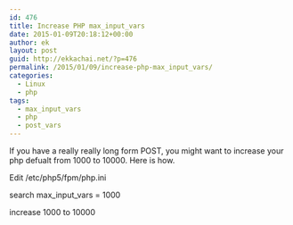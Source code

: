 ```yaml
---
id: 476
title: Increase PHP max_input_vars
date: 2015-01-09T20:18:12+00:00
author: ek
layout: post
guid: http://ekkachai.net/?p=476
permalink: /2015/01/09/increase-php-max_input_vars/
categories:
  - Linux
  - php
tags:
  - max_input_vars
  - php
  - post_vars
---
```

If you have a really really long form POST, you might want to increase your php defualt from 1000 to 10000. Here is how.

Edit /etc/php5/fpm/php.ini
  
search max\_input\_vars = 1000
  
increase 1000 to 10000